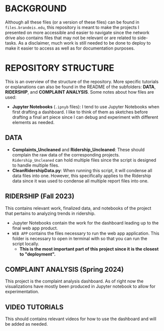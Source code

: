 # BACKGROUND
Although all these files (or a version of these files) can be found in `files.brandeis.edu`, this repository is meant to make the projects I presented on more accessible and easier to navigate since the network drive also contains files that may not be relevant or are related to side-tasks.
As a disclaimer, much work is still needed to be done to deploy to make it easier to access as well as for documentation purposes.

# REPOSITORY STRUCTURE
This is an overview of the structure of the repository. More specific tutorials or explanations can also be found in the README of the subfolders: **DATA**, **RIDERSHIP**, and **COMPLAINT ANALYSIS**.
Some notes about how files are used:
 - **Jupyter Notebooks** (`.ipnyb` files): I tend to use Jupyter Notebooks when first drafting a dashboard. I like to think of them as sketches before drafting a final art piece since I can debug and experiment with different elements as needed.

## DATA
 - **Complaints_Uncleaned** and **Ridership_Uncleaned**: These should complain the raw data of the corresponding projects. `Ridership_Uncleaned` can hold multiple files since the script is designed to handle multiple files.
 - **CleanRidershipData.py**: When running this script, it will condense all data files into one. However, this specifically applies to the Ridership data since it was used to condense all multiple report files into one.

## RIDERSHIP (Fall 2023)
This contains relevant work, finalized data, and notebooks of the project that pertains to analyzing trends in ridership.
- Jupyter Notebooks contain the work for the dashboard leading up to the final web app product.
- `WEB APP` contains the files necessary to run the web app application. This folder is necessary to open in terminal with so that you can run the script locally.
	 - **This is the most important part of this project since it is the closest to "deployment".**

## COMPLAINT ANALYSIS (Spring 2024)
This project is the complaint analysis dashboard. As of right now the visualizations have mostly been produced in Jupyter notebook to allow for experimentation.

## VIDEO TUTORIALS
This should contains relevant videos for how to use the dashboard and will be added as needed.